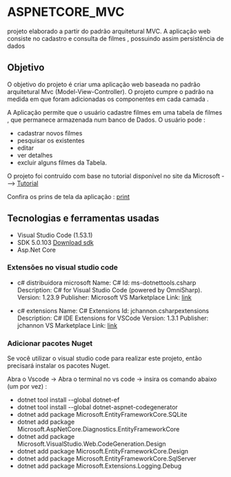 # ASPNETCORE_MVC
projeto elaborado a partir do padrão arquitetural MVC. A aplicação web consiste no cadastro e consulta de filmes , possuindo assim persistência de dados


## Objetivo
O objetivo do projeto é criar uma aplicação web baseada no padrão arquitetural Mvc (Model-View-Controller). O projeto cumpre o padrão na medida em que foram adicionadas os componentes em cada camada .

A Aplicação permite que o usuário cadastre filmes em uma tabela de filmes , que permanece armazenada num banco de Dados. O usuário pode : 

- cadastrar novos filmes 
- pesquisar os existentes 
- editar 
- ver detalhes 
-  excluir alguns filmes da Tabela.

O projeto foi contruído com base no tutorial disponível no site da Microsoft ---> [Tutorial](https://docs.microsoft.com/pt-br/aspnet/core/tutorials/first-mvc-app/start-mvc?view=aspnetcore-5.0&tabs=visual-studio)

 Confira os prins de tela da aplicação : [print](https://allan-gh.github.io/ASPNETCORE_MVC/Prints.docx)

## Tecnologias e ferramentas usadas

- Visual Studio Code (1.53.1)
- SDK 5.0.103 [Download sdk](https://dotnet.microsoft.com/download/dotnet/thank-you/sdk-5.0.200-windows-x64-installer)
- Asp.Net Core

### Extensões no visual studio code

- c# distribuidora microsoft 
Name: C#
Id: ms-dotnettools.csharp
Description: C# for Visual Studio Code (powered by OmniSharp).
Version: 1.23.9
Publisher: Microsoft
VS Marketplace Link: [link](https://marketplace.visualstudio.com/items?itemName=ms-dotnettools.csharp)

- c# extensions
Name: C# Extensions
Id: jchannon.csharpextensions
Description: C# IDE Extensions for VSCode
Version: 1.3.1
Publisher: jchannon
VS Marketplace Link: [link](https://marketplace.visualstudio.com/items?itemName=jchannon.csharpextensions)

### Adicionar pacotes Nuget
Se você utilizar o visual studio code para realizar este projeto, então precisará instalar os pacotes Nuget.

Abra o Vscode -> Abra o terminal no vs code -> insira os comando abaixo (um por vez) :

- dotnet tool install --global dotnet-ef
- dotnet tool install --global dotnet-aspnet-codegenerator
- dotnet add package Microsoft.EntityFrameworkCore.SQLite
- dotnet add package Microsoft.AspNetCore.Diagnostics.EntityFrameworkCore
- dotnet add package Microsoft.VisualStudio.Web.CodeGeneration.Design
- dotnet add package Microsoft.EntityFrameworkCore.Design
- dotnet add package Microsoft.EntityFrameworkCore.SqlServer
- dotnet add package Microsoft.Extensions.Logging.Debug




